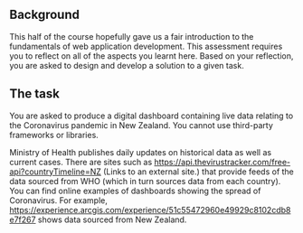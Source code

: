 ## Background ##
This half of the course hopefully gave us a fair introduction to the fundamentals of web application development. This assessment requires you to reflect on all of the aspects you learnt here. Based on your reflection, you are asked to design and develop a solution to a given task.

## The task ##

You are asked to produce a digital dashboard containing live data relating to the Coronavirus pandemic in New Zealand. You cannot use third-party frameworks or libraries.

Ministry of Health publishes daily updates on historical data as well as current cases. There are sites such as https://api.thevirustracker.com/free-api?countryTimeline=NZ  (Links to an external site.) that provide feeds of the data sourced from WHO (which in turn sources data from each country). You can find online examples of dashboards showing the spread of Coronavirus. For example, https://experience.arcgis.com/experience/51c55472960e49929c8102cdb8e7f267 shows data sourced from New Zealand.
